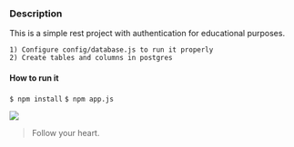 ### Description

This is a simple rest project with authentication for educational purposes.

    1) Configure config/database.js to run it properly
    2) Create tables and columns in postgres

#### How to run it

`$ npm install`
`$ npm app.js`

![](https://pandao.github.io/editor.md/examples/images/4.jpg)

> Follow your heart.

